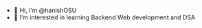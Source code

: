- 👋 Hi, I’m @hanishOSU
- 👀 I’m interested in learning Backend Web development and DSA

<!---
hanishOSU/hanishOSU is a ✨ special ✨ repository because its `README.md` (this file) appears on your GitHub profile.
You can click the Preview link to take a look at your changes.
--->
